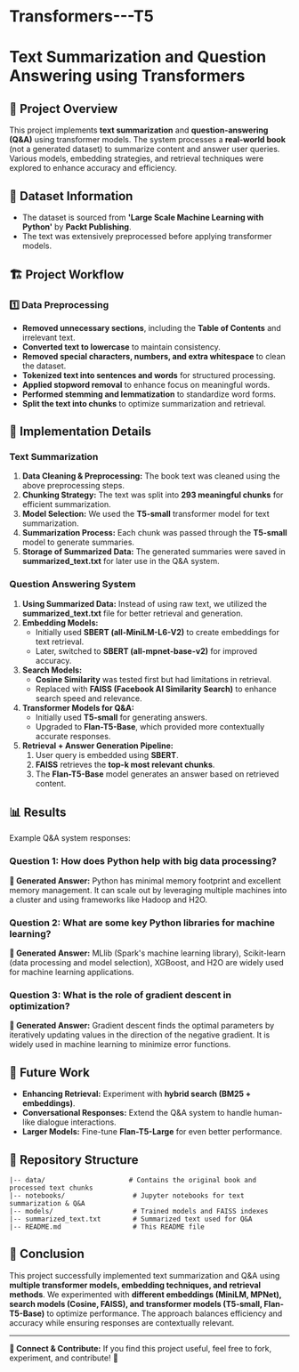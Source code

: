 # Transformers---T5

# Text Summarization and Question Answering using Transformers

## 📌 Project Overview
This project implements **text summarization** and **question-answering (Q&A)** using transformer models. The system processes a **real-world book** (not a generated dataset) to summarize content and answer user queries. Various models, embedding strategies, and retrieval techniques were explored to enhance accuracy and efficiency.

## 📖 Dataset Information
- The dataset is sourced from **'Large Scale Machine Learning with Python'** by **Packt Publishing**.
- The text was extensively preprocessed before applying transformer models.

## 🏗️ Project Workflow
### 1️⃣ Data Preprocessing
- **Removed unnecessary sections**, including the **Table of Contents** and irrelevant text.
- **Converted text to lowercase** to maintain consistency.
- **Removed special characters, numbers, and extra whitespace** to clean the dataset.
- **Tokenized text into sentences and words** for structured processing.
- **Applied stopword removal** to enhance focus on meaningful words.
- **Performed stemming and lemmatization** to standardize word forms.
- **Split the text into chunks** to optimize summarization and retrieval.

## 📌 Implementation Details

### **Text Summarization**
1. **Data Cleaning & Preprocessing:** The book text was cleaned using the above preprocessing steps.
2. **Chunking Strategy:** The text was split into **293 meaningful chunks** for efficient summarization.
3. **Model Selection:** We used the **T5-small** transformer model for text summarization.
4. **Summarization Process:** Each chunk was passed through the **T5-small** model to generate summaries.
5. **Storage of Summarized Data:** The generated summaries were saved in **summarized_text.txt** for later use in the Q&A system.

### **Question Answering System**
1. **Using Summarized Data:** Instead of using raw text, we utilized the **summarized_text.txt** file for better retrieval and generation.
2. **Embedding Models:**
   - Initially used **SBERT (all-MiniLM-L6-V2)** to create embeddings for text retrieval.
   - Later, switched to **SBERT (all-mpnet-base-v2)** for improved accuracy.
3. **Search Models:**
   - **Cosine Similarity** was tested first but had limitations in retrieval.
   - Replaced with **FAISS (Facebook AI Similarity Search)** to enhance search speed and relevance.
4. **Transformer Models for Q&A:**
   - Initially used **T5-small** for generating answers.
   - Upgraded to **Flan-T5-Base**, which provided more contextually accurate responses.
5. **Retrieval + Answer Generation Pipeline:**
   1. User query is embedded using **SBERT**.
   2. **FAISS** retrieves the **top-k most relevant chunks**.
   3. The **Flan-T5-Base** model generates an answer based on retrieved content.

## 📊 Results
Example Q&A system responses:

### **Question 1:** How does Python help with big data processing?
**🤖 Generated Answer:** Python has minimal memory footprint and excellent memory management. It can scale out by leveraging multiple machines into a cluster and using frameworks like Hadoop and H2O.

### **Question 2:** What are some key Python libraries for machine learning?
**🤖 Generated Answer:** MLlib (Spark's machine learning library), Scikit-learn (data processing and model selection), XGBoost, and H2O are widely used for machine learning applications.

### **Question 3:** What is the role of gradient descent in optimization?
**🤖 Generated Answer:** Gradient descent finds the optimal parameters by iteratively updating values in the direction of the negative gradient. It is widely used in machine learning to minimize error functions.

## 🚀 Future Work
- **Enhancing Retrieval:** Experiment with **hybrid search (BM25 + embeddings)**.
- **Conversational Responses:** Extend the Q&A system to handle human-like dialogue interactions.
- **Larger Models:** Fine-tune **Flan-T5-Large** for even better performance.

## 📂 Repository Structure
```
|-- data/                     # Contains the original book and processed text chunks
|-- notebooks/                 # Jupyter notebooks for text summarization & Q&A
|-- models/                    # Trained models and FAISS indexes
|-- summarized_text.txt        # Summarized text used for Q&A
|-- README.md                  # This README file
```

## 📝 Conclusion
This project successfully implemented text summarization and Q&A using **multiple transformer models, embedding techniques, and retrieval methods**. We experimented with **different embeddings (MiniLM, MPNet), search models (Cosine, FAISS), and transformer models (T5-small, Flan-T5-Base)** to optimize performance. The approach balances efficiency and accuracy while ensuring responses are contextually relevant.

---

**🔗 Connect & Contribute:** If you find this project useful, feel free to fork, experiment, and contribute! 🚀

